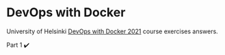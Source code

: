 # DevOps with Docker

University of Helsinki [DevOps with Docker 2021](https://devopswithdocker.com/) course exercises answers.

Part 1 :heavy_check_mark:
